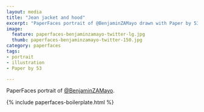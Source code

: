 ```yaml
---
layout: media
title: "Jean jacket and hood"
excerpt: "PaperFaces portrait of @BenjaminZAMayo drawn with Paper by 53 on an iPad."
image: 
  feature: paperfaces-benjaminzamayo-twitter-lg.jpg
  thumb: paperfaces-benjaminzamayo-twitter-150.jpg
category: paperfaces
tags: 
- portrait
- illustration
- Paper by 53

---
```


PaperFaces portrait of [@BenjaminZAMayo](http://twitter.com/BenjaminZAMayo).

{% include paperfaces-boilerplate.html %}